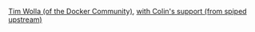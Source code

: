 [Tim Wolla (of the Docker Community)](%%GITHUB-REPO%%), [with Colin's support (from spiped upstream)](https://github.com/docker-library/official-images/pull/1714#issuecomment-219556607)
